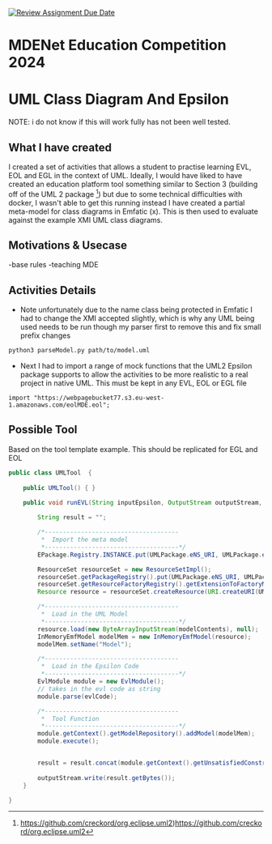 [![Review Assignment Due Date](https://classroom.github.com/assets/deadline-readme-button-24ddc0f5d75046c5622901739e7c5dd533143b0c8e959d652212380cedb1ea36.svg)](https://classroom.github.com/a/SVxIruZC)
# MDENet Education Competition 2024

# UML Class Diagram And Epsilon
NOTE: i do not know if this will work fully has not been well tested.

## What I have created
I created a set of activities that allows a student to practise learning EVL, EOL and EGL in the context of UML. Ideally, I would have liked to have created an education platform tool something similar to Section 3 (building off of the UML 2 package [^1]) but due to some technical difficulties with docker, I wasn't able to get this running instead I have created a partial meta-model for class diagrams in Emfatic (x). This is then used to evaluate against the example XMI UML class diagrams.

## Motivations & Usecase
-base rules
-teaching MDE


## Activities Details

* Note unfortunately due to the name class being protected in Emfatic I had to change the XMI accepted slightly, which is why any UML being used needs to be run though my parser first to remove this and fix small prefix changes
```bash
python3 parseModel.py path/to/model.uml
```
* Next I had to import a range of mock functions that the UML2 Epsilon package supports to allow the activities to be more realistic to a real project in native UML. This must be kept in any EVL, EOL or EGL file 
```
import "https://webpagebucket77.s3.eu-west-1.amazonaws.com/eolMDE.eol";

```
## Possible Tool
Based on the tool template example. This should be replicated for EGL and EOL
```Java
public class UMLTool  { 
	
	public UMLTool() { }

    public void runEVL(String inputEpsilon, OutputStream outputStream, JsonObject response) throws Exception {
	
		String result = "";

		/*-------------------------------------
		 *  Import the meta model 
		 *-------------------------------------*/
        EPackage.Registry.INSTANCE.put(UMLPackage.eNS_URI, UMLPackage.eINSTANCE);

        ResourceSet resourceSet = new ResourceSetImpl();
        resourceSet.getPackageRegistry().put(UMLPackage.eNS_URI, UMLPackage.eINSTANCE);
        resourceSet.getResourceFactoryRegistry().getExtensionToFactoryMap().put("*", new UMLResourceFactoryImpl());
        Resource resource = resourceSet.createResource(URI.createURI(UMLPackage.eNS_URI));

        /*-------------------------------------
		 *  Load in the UML Model
		 *-------------------------------------*/
        resource.load(new ByteArrayInputStream(modelContents), null);
        InMemoryEmfModel modelMem = new InMemoryEmfModel(resource);
        modelMem.setName("Model");

		/*-------------------------------------
		 *  Load in the Epsilon Code
		 *-------------------------------------*/
        EvlModule module = new EvlModule();
        // takes in the evl code as string
        module.parse(evlCode);

		/*-------------------------------------
		 *  Tool Function 
		 *-------------------------------------*/	
        module.getContext().getModelRepository().addModel(modelMem);
        module.execute();


		result = result.concat(module.getContext().getUnsatisfiedConstraints().toString());  
		
		outputStream.write(result.getBytes());
	}

}

```

[^1]: https://github.com/creckord/org.eclipse.uml2)https://github.com/creckord/org.eclipse.uml2
